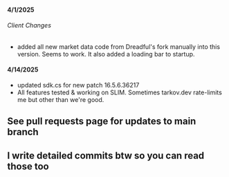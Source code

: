 #### 4/1/2025
###### Client Changes
- added all new market data code from Dreadful's fork manually into this version. Seems to work. It also added a loading bar to startup.

#### 4/14/2025
- updated sdk.cs for new patch 16.5.6.36217
- All features tested & working on SLIM. Sometimes tarkov.dev rate-limits me but other than we're good.

## See pull requests page for updates to main branch

## I write detailed commits btw so you can read those too
